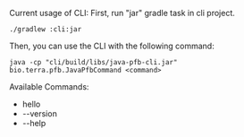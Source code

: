 Current usage of CLI:
First, run "jar" gradle task in cli project.
```shell
./gradlew :cli:jar
```

Then, you can use the CLI with the following command:
```shell
java -cp "cli/build/libs/java-pfb-cli.jar" bio.terra.pfb.JavaPfbCommand <command>
```
Available Commands:
- hello
- --version
- --help